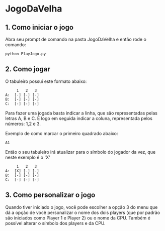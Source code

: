 # JogoDaVelha


## 1. Como iniciar o jogo

Abra seu prompt de comando na pasta JogoDaVelha e então rode o comando:

    python PlayJogo.py
   
## 2. Como jogar

O tabuleiro possui este formato abaixo:

    	 1	 2	 3
    A: 	[-]	[-]	[-]	
    B: 	[-]	[-]	[-]	
    C: 	[-]	[-]	[-]	
Para fazer uma jogada basta indicar a linha, que são representadas pelas letras A, B e C. E logo em seguida indicar a coluna, representada pelos números: 1,2 e 3.

Exemplo de como marcar o primeiro quadrado abaixo:
    
    A1

 Então o seu tabuleiro irá atualizar para o símbolo do jogador da vez, que neste exemplo é o 'X'
 
     	 1	 2	 3
    A: 	[X]	[-]	[-]	
    B: 	[-]	[-]	[-]	
    C: 	[-]	[-]	[-]	

## 3. Como personalizar o jogo
Quando tiver iniciado o jogo, você pode escolher a opção 3 do menu que dá a opção de você personalizar o nome dos dois players (que por padrão são iniciados como Player 1 e Player 2) ou o nome da CPU. Também é possível alterar o símbolo dos players e da CPU.